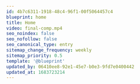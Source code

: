 ```yaml
---
id: 4b7c6311-1918-48c4-96f1-00f5064457c4
blueprint: home
title: Home
video: final-comp.mp4
seo_noindex: false
seo_nofollow: false
seo_canonical_type: entry
sitemap_change_frequency: weekly
sitemap_priority: 0.5
template: '@blueprint'
updated_by: 06410ee8-92e1-45e7-b0e3-9fd7e0400442
updated_at: 1683723214
---
```

